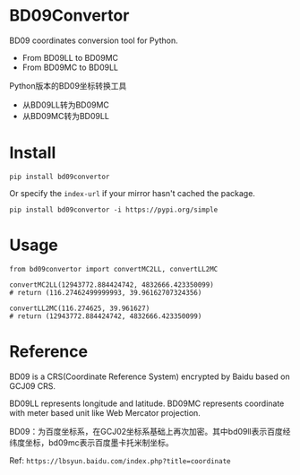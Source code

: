 # BD09Convertor
BD09 coordinates conversion tool for Python.
- From BD09LL to BD09MC
- From BD09MC to BD09LL

Python版本的BD09坐标转换工具
- 从BD09LL转为BD09MC
- 从BD09MC转为BD09LL

# Install
```
pip install bd09convertor
```

Or specify the `index-url` if your mirror hasn't cached the package.
```
pip install bd09convertor -i https://pypi.org/simple
```

# Usage
```
from bd09convertor import convertMC2LL, convertLL2MC

convertMC2LL(12943772.884424742, 4832666.423350099) 
# return (116.27462499999993, 39.96162707324356)

convertLL2MC(116.274625, 39.961627) 
# return (12943772.884424742, 4832666.423350099)
```

# Reference
BD09 is a CRS(Coordinate Reference System) encrypted by Baidu based on GCJ09 CRS.

BD09LL represents longitude and latitude.
BD09MC represents coordinate with meter based unit like Web Mercator projection.

BD09：为百度坐标系，在GCJ02坐标系基础上再次加密。其中bd09ll表示百度经纬度坐标，bd09mc表示百度墨卡托米制坐标。

Ref: `https://lbsyun.baidu.com/index.php?title=coordinate`
